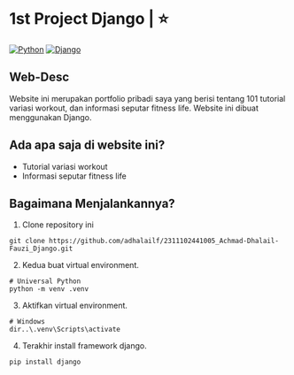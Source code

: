 # 1st Project Django | ⭐

[![Python](https://img.shields.io/badge/Python-3776AB?logo=python&logoColor=fff)](#)
[![Django](https://img.shields.io/badge/Django-%23092E20.svg?logo=django&logoColor=white)](#)

## Web-Desc
Website ini merupakan portfolio pribadi saya yang berisi tentang 101 tutorial variasi workout, dan informasi seputar fitness life. Website ini dibuat menggunakan Django.

## Ada apa saja di website ini?
- Tutorial variasi workout
- Informasi seputar fitness life

## Bagaimana Menjalankannya?
1. Clone repository ini
```shell
git clone https://github.com/adhalailf/2311102441005_Achmad-Dhalail-Fauzi_Django.git
```
2. Kedua buat virtual environment.
```shell
# Universal Python
python -m venv .venv
```
3. Aktifkan virtual environment.
```shell
# Windows
dir..\.venv\Scripts\activate
```
4. Terakhir install framework django.
```shell
pip install django
```
